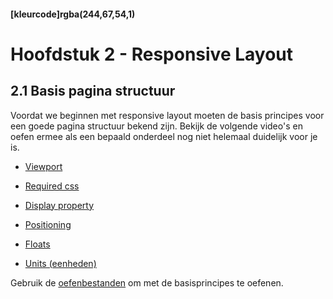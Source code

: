 #### [kleurcode]rgba(244,67,54,1)

# Hoofdstuk 2 - Responsive Layout


## 2.1 Basis pagina structuur

Voordat we beginnen met responsive layout moeten de basis principes voor een goede pagina structuur bekend zijn. Bekijk de volgende video's en oefen ermee als een bepaald onderdeel nog niet helemaal duidelijk voor je is.

- <a href="https://elo.kw1c.nl/CMS/Studie/811%20ICT-Academie/811%20VakkenInhoud/%5BK.07%20FrD%5D%20Keuzedeel%20%5BK0722%5D%20Frontend%20development/25187%20%C2%A0%20Applicatie-%20en%20mediaontwikkelaar/Periode%2007/Productie/743192_01_01_XR30_12_viewport.mp4">Viewport</a>


- <a href="https://elo.kw1c.nl/CMS/Studie/811%20ICT-Academie/811%20VakkenInhoud/%5BK.07%20FrD%5D%20Keuzedeel%20%5BK0722%5D%20Frontend%20development/25187%20%C2%A0%20Applicatie-%20en%20mediaontwikkelaar/Periode%2007/Productie/743192_01_02_XR30_required_CSS.mp4">Required css</a>

- <a href="https://elo.kw1c.nl/CMS/Studie/811%20ICT-Academie/811%20VakkenInhoud/%5BK.07%20FrD%5D%20Keuzedeel%20%5BK0722%5D%20Frontend%20development/25187%20%C2%A0%20Applicatie-%20en%20mediaontwikkelaar/Periode%2007/Productie/743192_01_03_XR30_display_property.mp4">Display property</a>

 - <a href="https://elo.kw1c.nl/CMS/Studie/811%20ICT-Academie/811%20VakkenInhoud/%5BK.07%20FrD%5D%20Keuzedeel%20%5BK0722%5D%20Frontend%20development/25187%20%C2%A0%20Applicatie-%20en%20mediaontwikkelaar/Periode%2007/Productie/743192_01_04_XR30_positioning.mp4">Positioning</a>

 - <a href="https://elo.kw1c.nl/CMS/Studie/811%20ICT-Academie/811%20VakkenInhoud/%5BK.07%20FrD%5D%20Keuzedeel%20%5BK0722%5D%20Frontend%20development/25187%20%C2%A0%20Applicatie-%20en%20mediaontwikkelaar/Periode%2007/Productie/743192_01_05_XR30_floats.mp4">Floats</a>

 - <a href="https://elo.kw1c.nl/CMS/Studie/811%20ICT-Academie/811%20VakkenInhoud/%5BK.07%20FrD%5D%20Keuzedeel%20%5BK0722%5D%20Frontend%20development/25187%20%C2%A0%20Applicatie-%20en%20mediaontwikkelaar/Periode%2007/Productie/743192_01_06_XR30_units.mp4">Units (eenheden)</a>


Gebruik de <a href="https://elo.kw1c.nl/Pages/View.aspx?cp=%2FCMS%2FStudie%2F811%20ICT-Academie%2F811%20VakkenInhoud%2F%5BK.07%20FrD%5D%20Keuzedeel%20%5BK0722%5D%20Frontend%20development%2F25187%20%C2%A0%20Applicatie-%20en%20mediaontwikkelaar%2FPeriode%2007%2FProductie%2FEx_Files_Responsive_Layout">oefenbestanden</a> om met de basisprincipes te oefenen. 
